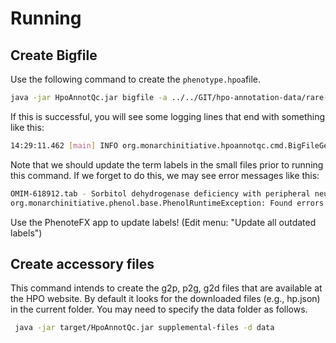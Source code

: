 # Running

## Create Bigfile

Use the following command to create the ``phenotype.hpoa``file.


```bash
java -jar HpoAnnotQc.jar bigfile -a ../../GIT/hpo-annotation-data/rare-diseases/annotated/
```

If this is successful, you will see some logging lines that end with something like this:
```bash
14:29:11.462 [main] INFO org.monarchinitiative.hpoannotqc.cmd.BigFileGenerateCommand -- Total output lines was 273679
```

Note that we should update the term labels in the small files prior to running this command. If we forget to do this, we may see error messages like this:

```bash
OMIM-618912.tab - Sorbitol dehydrogenase deficiency with peripheral neuropathy (OMIM:618912): OBSOLETE_TERM_LABEL: Term label "Proximal lower limb muscle weakness" does not match primary label "Proximal muscle weakness in lower limbs".
org.monarchinitiative.phenol.base.PhenolRuntimeException: Found errors in HPO project small file ingest
````

Use the PhenoteFX app to update labels! (Edit menu: "Update all outdated labels")


## Create accessory files
This command intends to create the g2p, p2g, g2d files that are available at the HPO website.
By default it looks for the downloaded files (e.g., hp.json) in the current folder. You may need to specify the data folder as follows.

```bash
 java -jar target/HpoAnnotQc.jar supplemental-files -d data
 ```